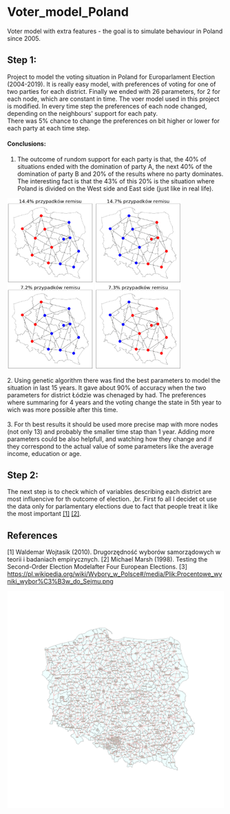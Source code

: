 # Voter_model_Poland
Voter model with extra features - the goal is to simulate behaviour in Poland since 2005.

## Step 1: <br>
Project to model the voting situation in Poland for Europarlament Election (2004-2019). It is really easy model, with preferences of voting for one of two parties for each district. Finally we ended with 26 parameters, for 2 for each node, which are constant in time. The voer model used in this project is modified. In every time step the preferences of each node changed, depending on the neighbours' support for each paty. <br>
There was 5% chance to change the preferences on bit higher or lower for each party at each time step.
#### Conclusions: <br>
1. The outcome of rundom support for each party is that, the 40% of situations ended with the domination of party A, the next 40% of the domination of party B and 20% of the results where no party dominates. The interesting fact is that the 43% of this 20% is the situation where Poland is divided on the West side and East side (just like in real life).
<p float="left">
  <img src="random-poland/14_4remisy.png" width="200"/>
  <img src="random-poland/14_7remisy.png" width="200"/>
  <img src="random-poland/7_2remisy.png"  width="200"/>
  <img src="random-poland/7_3remisy.png"  width="200"/>
</p>
2. Using genetic algorithm there was find the best parameters to model the situation in last 15 years. It gave about 90% of accuracy when the two parameters for district Łódzie was chenaged by had. The preferences where summaring for 4 years and the voting change the state in 5th year to wich was more possible after this time.<br>  <br>
3. For th best results it should be used more precise map with more nodes (not only 13) and probably the smaller time stap than 1 year. Adding more parameters could be also helpfull, and watching how they change and if they correspond to the actual value of some parameters like the average income, education or age.

## Step 2: <br>
The next step is to check which of variables describing each district are most influencive for th outcome of election. ,br.
First fo all I decidet ot use the data only for parlamentary elections due to fact that people treat it like the most important [[1]](#1) [[2]](#2). 


## References
<a id="1">[1]</a> Waldemar Wojtasik (2010). Drugorzędność wyborów samorządowych w teorii i badaniach empirycznych.
<a id="2">[2]</a> Michael Marsh (1998). Testing the Second-Order Election Modelafter Four European Elections.
<a id="3">[3]</a> https://pl.wikipedia.org/wiki/Wybory_w_Polsce#/media/Plik:Procentowe_wyniki_wybor%C3%B3w_do_Sejmu.png

![Alt text](powiaty.png?raw=true "powiaty")

